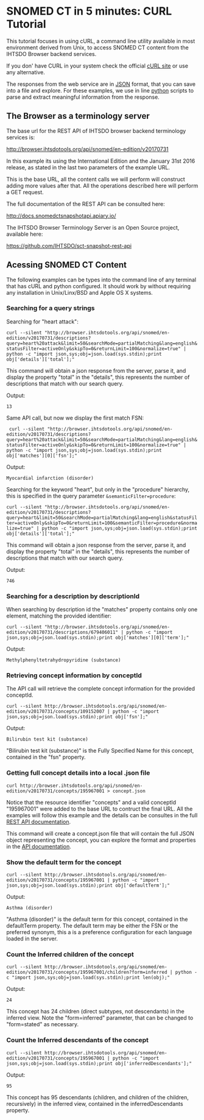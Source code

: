  SNOMED CT in 5 minutes: CURL Tutorial
======================================

This tutorial focuses in using cURL, a command line utility available in most environment derived from Unix, to access SNOMED CT content from the IHTSDO Browser backend services.

If you don' have CURL in your system check the official [cURL site](https://curl.haxx.se/dlwiz/) or use any alternative.

The responses from the web service are in [JSON](http://www.json.org/) format, that you can save into a file and explore. For these examples, we use in line [python](https://www.python.org/) scripts to parse and extract meaningful information from the response.

The Browser as a terminology server
------------------------------------

The base url for the REST API of IHTSDO browser backend terminology services is:

http://browser.ihtsdotools.org/api/snomed/en-edition/v20170731

In this example its using the International Edition and the January 31st 2016 release, as stated in the last two parameters of the example URL.

This is the base URL, all the content calls we will perform will construct adding more values after that. All the operations described here will perform a GET request.

The full documentation of the REST API can be consulted here:

http://docs.snomedctsnapshotapi.apiary.io/

The IHTSDO Browser Terminology Server is an Open Source project, available here:

https://github.com/IHTSDO/sct-snapshot-rest-api

Acessing SNOMED CT Content
--------------------------

The following examples can be types into the command line of any terminal that has cURL and python configured. It should work by without requiring any installation in Unix/Linx/BSD and Apple OS X systems.

### Searching for a query strings

Searching for "heart attack":

`
curl --silent "http://browser.ihtsdotools.org/api/snomed/en-edition/v20170731/descriptions?query=heart%20attack&limit=50&searchMode=partialMatching&lang=english&statusFilter=activeOnly&skipTo=0&returnLimit=100&normalize=true" | python -c "import json,sys;obj=json.load(sys.stdin);print obj['details']['total'];"
`

This command will obtain a json response from the server, parse it, and display the property "total" in the "details", this represents the number of descriptions that match with our search query.

Output:

`
13
`

Same API call, but now we display the first match FSN:

` 
curl --silent "http://browser.ihtsdotools.org/api/snomed/en-edition/v20170731/descriptions?query=heart%20attack&limit=50&searchMode=partialMatching&lang=english&statusFilter=activeOnly&skipTo=0&returnLimit=100&normalize=true" | python -c "import json,sys;obj=json.load(sys.stdin);print obj['matches'][0]['fsn'];"
`

Output:

`
Myocardial infarction (disorder)
`

Searching for the keyword "heart", but only in the "procedure" hierarchy, this is specified in the query parameter `&semanticFilter=procedure`:

`
curl --silent "http://browser.ihtsdotools.org/api/snomed/en-edition/v20170731/descriptions?query=heart&limit=50&searchMode=partialMatching&lang=english&statusFilter=activeOnly&skipTo=0&returnLimit=100&semanticFilter=procedure&normalize=true" | python -c "import json,sys;obj=json.load(sys.stdin);print obj['details']['total'];"
`

This command will obtain a json response from the server, parse it, and display the property "total" in the "details", this represents the number of descriptions that match with our search query.

Output:

`
746
`

### Searching for a description by descriptionId
When searching by description id the "matches" property contains only one element, matching the provided identifier:

`
curl --silent "http://browser.ihtsdotools.org/api/snomed/en-edition/v20170731/descriptions/679406011" | python -c "import json,sys;obj=json.load(sys.stdin);print obj['matches'][0]['term'];"
`

Output:

`
Methylphenyltetrahydropyridine (substance)
`

### Retrieving concept information by conceptId

The API call will retrieve the complete concept information for the provided conceptId.

`
curl --silent http://browser.ihtsdotools.org/api/snomed/en-edition/v20170731/concepts/109152007 | python -c "import json,sys;obj=json.load(sys.stdin);print obj['fsn'];"
`

Output:

`
Bilirubin test kit (substance)
`

"Bilirubin test kit (substance)" is the Fully Specified Name for this concept, contained in the "fsn" property.

### Getting full concept details into a local .json file

`
curl http://browser.ihtsdotools.org/api/snomed/en-edition/v20170731/concepts/195967001 > concept.json
`

Notice that the resource identifier "concepts" and a valid conceptId "195967001" were added to the base URL to contruct the final URL. All the examples will follow this example and the details can be consultes in the full [REST API documentation](http://docs.snomedctsnapshotapi.apiary.io/).

This command will create a concept.json file that will contain the full JSON object representing the concept, you can explore the format and properties in the [API documentation](http://docs.snomedctsnapshotapi.apiary.io/).

### Show the default term for the concept

`
curl --silent http://browser.ihtsdotools.org/api/snomed/en-edition/v20170731/concepts/195967001 | python -c "import json,sys;obj=json.load(sys.stdin);print obj['defaultTerm'];"
`

Output:

`
Asthma (disorder)
`

"Asthma (disorder)" is the default term for this concept, contained in the defaultTerm property. The default term may be either the FSN or the preferred synonym, this a is a preference configuration for each language loaded in the server.

### Count the Inferred children of the concept

`
curl --silent http://browser.ihtsdotools.org/api/snomed/en-edition/v20170731/concepts/195967001/children?form=inferred | python -c "import json,sys;obj=json.load(sys.stdin);print len(obj);"
`

Output:

`
24
`

This concept has 24 children (direct subtypes, not descendants) in the inferred view. Note the "form=inferred" parameter, that can be changed to "form=stated" as necessary.

### Count the Inferred descendants of the concept

`
curl --silent http://browser.ihtsdotools.org/api/snomed/en-edition/v20170731/concepts/195967001 | python -c "import json,sys;obj=json.load(sys.stdin);print obj['inferredDescendants'];"
`

Output:

`
95
`

This concept has 95 descendants (children, and children of the children, recursively) in the inferred view, contained in the inferredDescendants property.